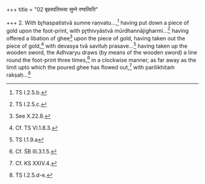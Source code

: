 +++
title = "02 बृहस्पतिस्त्वा सुम्ने रण्वत्विति"

+++
2. With br̥haspatistvā sumne raṇvatu...,[^1] having put down a piece of gold upon the foot-print, with pr̥thivyāstvā mūrdhannājigharmi...[^2] having offered a libation of ghee[^3] upon the piece of gold, having taken out the piece of gold,[^4] with devasya tvā savituḥ prasave...[^5] having taken up the wooden sword, the Adhvaryu draws (by means of the wooden sword) a line round the foot-print three times,[^6] in a clockwise manner, as far away as the limit upto which the poured ghee has flowed out,[^7] with parilikhitaṁ rakṣaḥ...[^8]  


[^1]: TS I.2.5.b.  

[^2]: TS I.2.5.c.  

[^3]: See X.22.8.  

[^4]: Cf. TS VI.1.8.3.  

[^5]: TS I.1.9.a  

[^6]: Cf. ŚB III.3.1.5.  

[^7]: Cf. KS XXIV.4.  

[^8]: TS I.2.5.d-e. 
